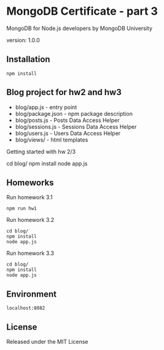 # MongoDB Certificate - part 3
MongoDB for Node.js developers by MongoDB University

version: 1.0.0


## Installation
```
npm install
```

## Blog project for hw2 and hw3

* blog/app.js - entry point
* blog/package.json - npm package description
* blog/posts.js - Posts Data Access Helper
* blog/sessions.js - Sessions Data Access Helper
* blog/users.js - Users Data Access Helper
* blog/views/ - html templates

Getting started with hw 2/3

cd blog/
npm install
node app.js

## Homeworks
Run homework 3.1
```
npm run hw1
```

Run homework 3.2
```
cd blog/
npm install
node app.js
```

Run homework 3.3
```
cd blog/
npm install
node app.js
```

## Environment
```
localhost:8082
```

## License

Released under the MIT License
